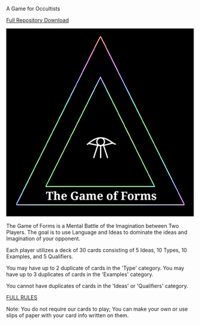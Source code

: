 A Game for Occultists  

[Full Repository Download](https://github.com/Az-Neter/The-Game-of-Forms/archive/refs/heads/main.zip)

![Logo](https://github.com/Az-Neter/The-Game-of-Forms/blob/main/Logos/Logo.png?raw=true)

The Game of Forms is a Mental Battle of the Imagination between Two Players. 
The goal is to use Language and Ideas to dominate the ideas and Imagination of your opponent.

Each player utilizes a deck of 30 cards consisting of 5 Ideas, 10 Types, 10 Examples, and 5 Qualifiers.

You may have up to 2 duplicate of cards in the 'Type' category.
You may have up to 3 duplicates of cards in the 'Examples' category.

You cannot have duplicates of cards in the 'Ideas' or 'Qualifiers' category.  
 
 [FULL RULES](https://github.com/Az-Neter/The-Game-of-Forms/blob/main/Rules_v1.pdf)  
   
   Note: You do not require our cards to play; You can make your own or use slips of paper with your card info written on them.
